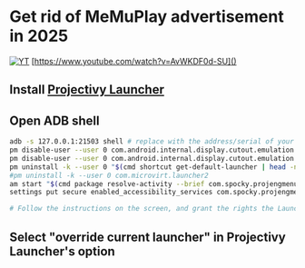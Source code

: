 # Get rid of MeMuPlay advertisement in 2025

[![YT](https://i.ytimg.com/vi/AvWKDF0d-SU/maxresdefault.jpg)](https://www.youtube.com/watch?v=AvWKDF0d-SU)
[https://www.youtube.com/watch?v=AvWKDF0d-SU]()

## Install [Projectivy Launcher](https://github.com/spocky/miproja1/releases)

## Open ADB shell 

```sh
adb -s 127.0.0.1:21503 shell # replace with the address/serial of your Emulator 
pm disable-user --user 0 com.android.internal.display.cutout.emulation.corner
pm disable-user --user 0 com.android.internal.display.cutout.emulation.double
pm uninstall -k --user 0 "$(cmd shortcut get-default-launcher | head -n1 | awk -F{ '{print $2 }' | awk -F/ '{print $1 }')"
#pm uninstall -k --user 0 com.microvirt.launcher2
am start "$(cmd package resolve-activity --brief com.spocky.projengmenu | tail -n 1)"
settings put secure enabled_accessibility_services com.spocky.projengmenu/com.spocky.projengmenu.services.ProjectivyAccessibilityService

# Follow the instructions on the screen, and grant the rights the Launcher needs 

```

## Select "override current launcher" in Projectivy Launcher's option 
